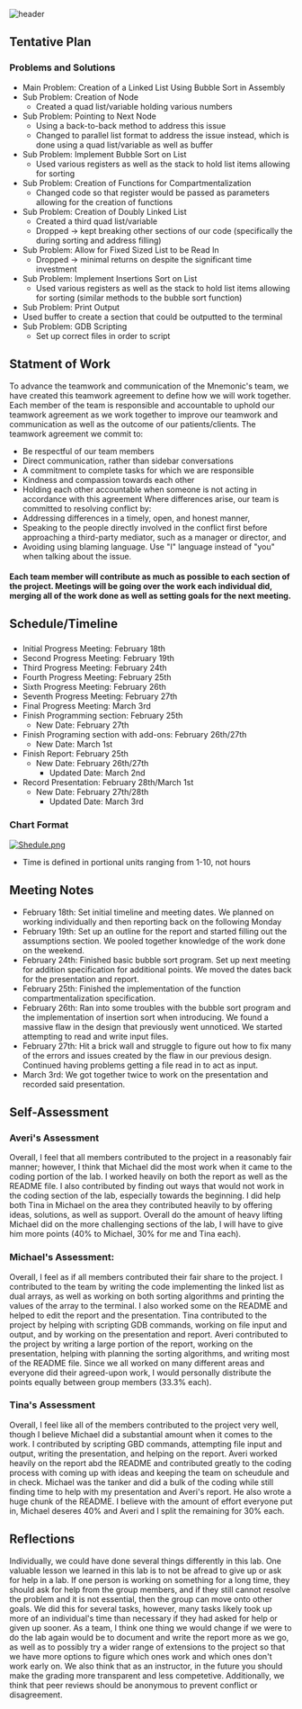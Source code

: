 ![header](https://capsule-render.vercel.app/api?type=waving&color=D5D6EA&height=300&section=header&text=CS3113_SP22_LAB01_TEAMMneumonic&fontSize=30&animation=fadeIn)

## Tentative Plan 
### Problems and Solutions
-   Main Problem: Creation of a Linked List Using Bubble Sort in Assembly 
-  Sub Problem: Creation of Node
   - Created a quad list/variable holding various numbers
-  Sub Problem: Pointing to Next Node
   -  Using a back-to-back method to address this issue
   -   Changed to parallel list format to address the issue instead, which is done using a quad list/variable as well as buffer 
- Sub Problem: Implement Bubble Sort on List
   - Used various registers as well as the stack to hold list items allowing for sorting 
- Sub Problem: Creation of Functions for Compartmentalization
   - Changed code so that register would be passed as parameters allowing for the creation of functions 
- Sub Problem: Creation of Doubly Linked List
   - Created a third quad list/variable 
   - Dropped -> kept breaking other sections of our code (specifically the during sorting and address filling) 
- Sub Problem: Allow for Fixed Sized List to be Read In 
   - Dropped -> minimal returns on despite the significant time investment
- Sub Problem: Implement Insertions Sort on List
   -  Used various registers as well as the stack to hold list items allowing for sorting (similar methods to the bubble sort function)
 - Sub Problem: Print Output  
 - Used buffer to create a section that could be outputted to the terminal
 - Sub Problem: GDB Scripting
   - Set up correct files in order to script
## Statment of Work 
To advance the teamwork and communication of the Mnemonic's team, we have created this
teamwork agreement to define how we will work together.
Each member of the team is responsible and accountable to uphold our teamwork agreement as we
work together to improve our teamwork and communication as well as the outcome of our
patients/clients.
The teamwork agreement we commit to:
- Be respectful of our team members
- Direct communication, rather than sidebar conversations
- A commitment to complete tasks for which we are responsible
- Kindness and compassion towards each other
- Holding each other accountable when someone is not acting in accordance with this agreement
Where differences arise, our team is committed to resolving conflict by:
- Addressing differences in a timely, open, and honest manner,
- Speaking to the people directly involved in the conflict first before approaching a third-party
mediator, such as a manager or director, and
- Avoiding using blaming language. Use "I" language instead of "you" when talking about the
issue.
#### Each team member will contribute as much as possible to each section of the project. Meetings will be going over the work each individual did, merging all of the work done as well as setting goals for the next meeting. 

## Schedule/Timeline 
### 
-  Initial Progress Meeting: February 18th
-  Second Progress Meeting: February 19th
-  Third Progress Meeting: February 24th 
-  Fourth Progress Meeting: February 25th 
-  Sixth Progress Meeting: February 26th 
-  Seventh Progress Meeting: February 27th 
-  Final Progress Meeting: March 3rd
-  Finish Programming section: February 25th 
   - New Date: February 27th      
-  Finish Programing section with add-ons: February 26th/27th
      - New Date: March 1st 
-  Finish Report: February 25th
   - New Date: February 26th/27th 
      - Updated Date: March 2nd 
-  Record Presentation: February 28th/March 1st 
   - New Date: February 27th/28th  
      - Updated Date: March 3rd 
### Chart Format 
[![Shedule.png](https://i.postimg.cc/DwhP7pMz/Picture.png)](https://postimg.cc/56PC3g1c)
- Time is defined in portional units ranging from 1-10, not hours
## Meeting Notes
-  February 18th: Set initial timeline and meeting dates. We planned on working individually and then reporting back on the following Monday 
-  February 19th: Set up an outline for the report and started filling out the assumptions section. We pooled together knowledge of the work done on the weekend.
-  February 24th: Finished basic bubble sort program. Set up next meeting for addition specification for additional points. We moved the dates back for the presentation and report.
-  February 25th: Finished the implementation of the function compartmentalization specification.  
-  February 26th: Ran into some troubles with the bubble sort program and the implementation of insertion sort when introducing. We found a massive flaw in the design that previously went unnoticed. We started attempting to read and write input files. 
-  February 27th: Hit a brick wall and struggle to figure out how to fix many of the errors and issues created by the flaw in our previous design. Continued having problems getting a file read in to act as input. 
 - March 3rd: We got together twice to work on the presentation and recorded said presentation. 
 ## Self-Assessment 
 
 ### Averi's Assessment
 Overall, I feel that all members contributed to the project in a reasonably fair manner; however, I think that Michael did the most work when it came to the coding portion of the lab. I worked heavily on both the report as well as the README file. I also contributed by finding out ways that would not work in the coding section of the lab, especially towards the beginning. I did help both Tina in Michael on the area they contributed heavily to by offering ideas, solutions, as well as support. Overall do the amount of heavy lifting Michael did on the more challenging sections of the lab, I will have to give him more points (40% to Michael, 30% for me and Tina each). 
 ### Michael's Assessment: 
 Overall, I feel as if all members contributed their fair share to the project. I contributed to the team by writing the code implementing the linked list as dual arrays, as well as working on both sorting algorithms and printing the values of the array to the terminal. I also worked some on the README and helped to edit the report and the presentation. Tina contributed to the project by helping with scripting GDB commands, working on file input and output, and by working on the presentation and report. Averi contributed to the project by writing a large portion of the report, working on the presentation, helping with planning the sorting algorithms, and writing most of the README file. Since we all worked on many different areas and everyone did their agreed-upon work, I would personally distribute the points equally between group members (33.3% each).
 
 ### Tina's Assessment
 Overall, I feel like all of the members contributed to the project very well, though I believe Michael did a substantial amount when it comes to the work. I contributed by scripting GBD commands, attempting file input and output, writing the presentation, and helping on the report. Averi worked heavily on the report abd the README and contributed greatly to the coding process with coming up with ideas and keeping the team on scheudule and in check. Michael was the tanker and did a bulk of the coding while still finding time to help with my presentation and Averi's report. He also wrote a huge chunk of the README. I believe with the amount of effort everyone put in, Michael deseres 40% and Averi and I split the remaining for 30% each.
 
 ## Reflections
 Individually, we could have done several things differently in this lab. One valuable lesson we learned in this lab is to not be afread to give up or ask for help in a lab. If one person is working on something for a long time, they should ask for help from the group members, and if they still cannot resolve the problem and it is not essential, then the group can move onto other goals. We did this for several tasks, however, many tasks likely took up more of an individual's time than necessary if they had asked for help or given up sooner. As a team, I think one thing we would change if we were to do the lab again would be to document and write the report more as we go, as well as to possibly try a wider range of extensions to the project so that we have more options to figure which ones work and which ones don't work early on. We also think that as an instructor, in the future you should make the grading more transparent and less competetive. Additionally, we think that peer reviews should be anonymous to prevent conflict or disagreement.
 
 
   
